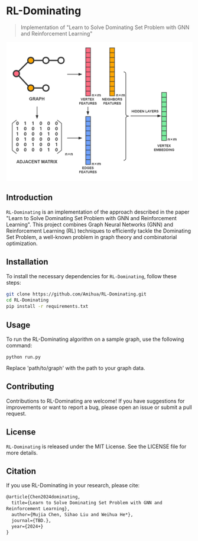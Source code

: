 # RL-Dominating
> Implementation of "Learn to Solve Dominating Set Problem with GNN and Reinforcement Learning"

![Model](fig/vertex_emb.png)

## Introduction
`RL-Dominating` is an implementation of the approach described in the paper "Learn to Solve Dominating Set Problem with GNN and Reinforcement Learning". This project combines Graph Neural Networks (GNN) and Reinforcement Learning (RL) techniques to efficiently tackle the Dominating Set Problem, a well-known problem in graph theory and combinatorial optimization.

## Installation
To install the necessary dependencies for `RL-Dominating`, follow these steps:
```bash
git clone https://github.com/Amihua/RL-Dominating.git
cd RL-Dominating
pip install -r requirements.txt
```

## Usage
To run the RL-Dominating algorithm on a sample graph, use the following command:
```commandline
python run.py 
```
Replace 'path/to/graph' with the path to your graph data.

## Contributing
Contributions to RL-Dominating are welcome! If you have suggestions for improvements or want to report a bug, please open an issue or submit a pull request.

## License
`RL-Dominating` is released under the MIT License. See the LICENSE file for more details.

## Citation
If you use RL-Dominating in your research, please cite:
```
@article{Chen2024dominating,
  title={Learn to Solve Dominating Set Problem with GNN and Reinforcement Learning},
  author={Mujia Chen, Sihao Liu and Weihua He*},
  journal={TBD.},
  year={2024+}
}
```

